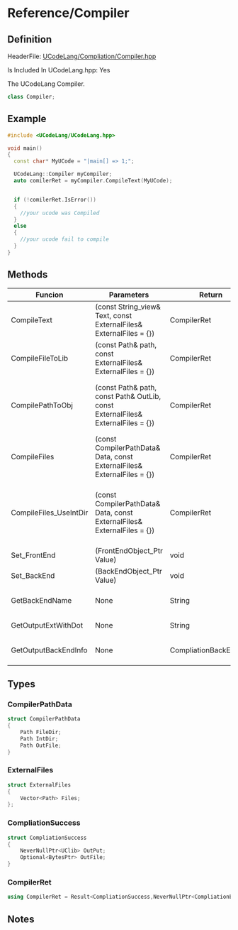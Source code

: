 # Reference/Compiler

## Definition

HeaderFile: [UCodeLang/Compliation/Compiler.hpp](https://github.com/LostbBlizzard/UCodeLang/blob/master/UCodeLang/UCodeLang/Compilation/Compiler.hpp)

Is Included In UCodeLang.hpp: Yes

The UCodeLang Compiler.

```cpp
class Compiler;
```

## Example

```cpp
#include <UCodeLang/UCodeLang.hpp>

void main()
{
  const char* MyUCode = "|main[] => 1;";

  UCodeLang::Compiler myCompiler;
  auto comilerRet = myCompiler.CompileText(MyUCode);


  if (!comilerRet.IsError())
  {
    //your ucode was Compiled
  }
  else
  {
    //your ucode fail to compile
  }
}
```

## Methods

| Funcion                | Parameters                                                                      | Return                 | Description                                                                                      |
| ---------------------- | ------------------------------------------------------------------------------- | ---------------------- | ------------------------------------------------------------------------------------------------ |
| CompileText            | (const String_view& Text, const ExternalFiles& ExternalFiles = {})              | CompilerRet            | Compiles UCodeLang Text and returns the Result.                                                  |
| CompileFileToLib       | (const Path& path, const ExternalFiles& ExternalFiles = {})                     | CompilerRet            | Compiles UCodeLang Text and returns the Result.                                                  |
| CompilePathToObj       | (const Path& path, const Path& OutLib, const ExternalFiles& ExternalFiles = {}) | CompilerRet            | Compiles UCodeLang File at the Path and returns the Result and Outputs at the OutLib.            |
| CompileFiles           | (const CompilerPathData& Data, const ExternalFiles& ExternalFiles = {})         | CompilerRet            | Compiles UCodeLang using CompilerPathData and returns the Result.                                |
| CompileFiles_UseIntDir | (const CompilerPathData& Data, const ExternalFiles& ExternalFiles = {})         | CompilerRet            | Compiles UCodeLang using CompilerPathData and returns the Result and Outputs intermediates file. |
| Set_FrontEnd           | (FrontEndObject_Ptr Value)                                                      | void                   | Sets The FrontEnd.                                                                               |
| Set_BackEnd            | (BackEndObject_Ptr Value)                                                       | void                   | Sets The BackEnd.                                                                                |
| GetBackEndName         | None                                                                            | String                 | Gets The BackEnd BackEnd Name.                                                                   |
| GetOutputExtWithDot    | None                                                                            | String                 | Gets The Output file extension.                                                                  |
| GetOutputBackEndInfo   | None                                                                            | CompliationBackEndInfo | Gets The Metadata about the BackEnd                                                              |

## Types

### CompilerPathData

```cpp
struct CompilerPathData
{
    Path FileDir;
    Path IntDir;
    Path OutFile;
}
```

### ExternalFiles

```cpp
struct ExternalFiles
{
	Vector<Path> Files;
};
```

### CompliationSuccess

```cpp
struct CompliationSuccess
{
	NeverNullPtr<UClib> OutPut;
	Optional<BytesPtr> OutFile;
}
```

### CompilerRet

```cpp
using CompilerRet = Result<CompliationSuccess,NeverNullPtr<CompliationErrors>>;
```

## Notes
